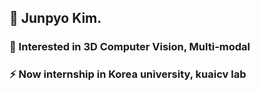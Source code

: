 ## 🥇 Junpyo Kim.
### 📢  Interested in 3D Computer Vision, Multi-modal
### ⚡ Now internship in Korea university, kuaicv lab

<!---
Pogajoa/Pogajoa is a ✨ special ✨ repository because its `README.md` (this file) appears on your GitHub profile.
You can click the Preview link to take a look at your changes.
--->
